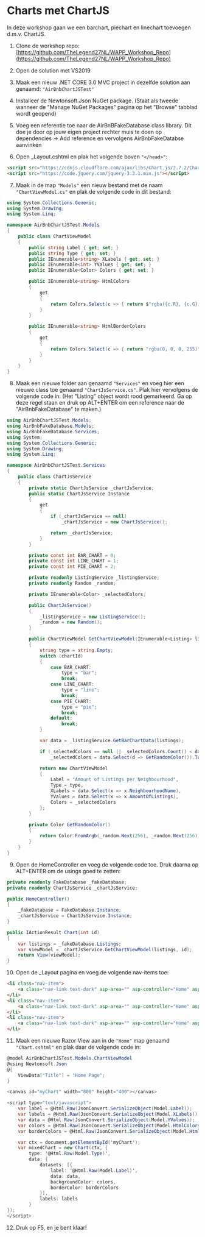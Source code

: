 # Charts met ChartJS
In deze workshop gaan we een barchart, piechart en linechart toevoegen d.m.v. ChartJS.

1. Clone de workshop repo: [https://github.com/TheLegend27NL/WAPP_Workshop_Repo](https://github.com/TheLegend27NL/WAPP_Workshop_Repo)
2. Open de solution met VS2019
3. Maak een nieuw .NET CORE 3.0 MVC project in dezelfde solution aan genaamd: `"AirBnbChartJSTest"`
4. Installeer de Newtonsoft.Json NuGet package. (Staat als tweede wanneer de "Manage NuGet Packages" pagina op het "Browse" tabblad wordt geopend)
5. Voeg een referentie toe naar de AirBnBFakeDatabase class library. Dit doe je door op jouw eigen project rechter muis te doen op dependencies -> Add reference en vervolgens AirBnbFakeDatabse aanvinken

6. Open _Layout.cshtml en plak het volgende boven `"</head>"`:
```html
<script src="https://cdnjs.cloudflare.com/ajax/libs/Chart.js/2.7.2/Chart.bundle.min.js"></script>
<script src="https://code.jquery.com/jquery-3.3.1.min.js"></script>
```

7. Maak in de map `"Models"` een nieuw bestand met de naam `"ChartViewModel.cs"` en plak de volgende code in dit bestand:
```c#
using System.Collections.Generic;
using System.Drawing;
using System.Linq;

namespace AirBnbChartJSTest.Models
{
    public class ChartViewModel
    {
        public string Label { get; set; }
        public string Type { get; set; }
        public IEnumerable<string> XLabels { get; set; }
        public IEnumerable<int> YValues { get; set; }
        public IEnumerable<Color> Colors { get; set; }

        public IEnumerable<string> HtmlColors
        {
            get
            {
                return Colors.Select(c => { return $"rgba({c.R}, {c.G}, {c.B}, {c.A})"; });
            }
        }

        public IEnumerable<string> HtmlBorderColors
        {
            get
            {
                return Colors.Select(c => { return "rgba(0, 0, 0, 255)"; });
            }
        }
    }
}
```
8. Maak een nieuwe folder aan genaamd `"Services"` en voeg hier een nieuwe class toe genaamd `"ChartJsService.cs"`. Plak hier vervolgens de volgende code in: (Het "Listing" object wordt rood gemarkeerd. Ga op deze regel staan en druk op ALT+ENTER om een reference naar de "AirBnbFakeDatabase" te maken.)
```c#
using AirBnbChartJSTest.Models;
using AirBnbFakeDatabase.Models;
using AirBnbFakeDatabase.Services;
using System;
using System.Collections.Generic;
using System.Drawing;
using System.Linq;

namespace AirBnbChartJSTest.Services
{
    public class ChartJsService
    {
        private static ChartJsService _chartJsService;
        public static ChartJsService Instance
        {
            get
            {
                if (_chartJsService == null)
                    _chartJsService = new ChartJsService();

                return _chartJsService;
            }
        }

        private const int BAR_CHART = 0;
        private const int LINE_CHART = 1;
        private const int PIE_CHART = 2;

        private readonly ListingService _listingService;
        private readonly Random _random;

        private IEnumerable<Color> _selectedColors;

        public ChartJsService()
        {
            _listingService = new ListingService();
            _random = new Random();
        }

        public ChartViewModel GetChartViewModel(IEnumerable<Listing> listings, int chartId)
        {
            string type = string.Empty;
            switch (chartId)
            {
                case BAR_CHART:
                    type = "bar";
                    break;
                case LINE_CHART:
                    type = "line";
                    break;
                case PIE_CHART:
                    type = "pie";
                    break;
                default:
                    break;
            }

            var data = _listingService.GetBarChartData(listings);

            if (_selectedColors == null || _selectedColors.Count() < data.Count())
                _selectedColors = data.Select(d => GetRandomColor()).ToList();

            return new ChartViewModel
            {
                Label = "Amount of Listings per Neighbourhood",
                Type = type,
                XLabels = data.Select(x => x.NeighbourhoodName),
                YValues = data.Select(x => x.AmountOfListings),
                Colors = _selectedColors
            };
        }

        private Color GetRandomColor()
        {
            return Color.FromArgb(_random.Next(256), _random.Next(256), _random.Next(256));
        }
    }
}
```

9. Open de HomeController en voeg de volgende code toe. Druk daarna op ALT+ENTER om de usings goed te zetten:
```c#
private readonly FakeDatabase _fakeDatabase;
private readonly ChartJsService _chartJsService;

public HomeController()
{
    _fakeDatabase = FakeDatabase.Instance;
    _chartJsService = ChartJsService.Instance;
}

public IActionResult Chart(int id)
{
    var listings = _fakeDatabase.Listings;
    var viewModel = _chartJsService.GetChartViewModel(listings, id);
    return View(viewModel);
}
```

10. Open de _Layout pagina en voeg de volgende nav-items toe:
```html
<li class="nav-item">
    <a class="nav-link text-dark" asp-area="" asp-controller="Home" asp-action="Chart" asp-route-id="0">Bar Chart</a>
</li>
<li class="nav-item">
    <a class="nav-link text-dark" asp-area="" asp-controller="Home" asp-action="Chart" asp-route-id="1">Line Chart</a>
</li>
<li class="nav-item">
    <a class="nav-link text-dark" asp-area="" asp-controller="Home" asp-action="Chart" asp-route-id="2">Pie Chart</a>
</li>
```

11. Maak een nieuwe Razor View aan in de `"Home"` map genaamd `"Chart.cshtml"` en plak daar de volgende code in:
```c#
@model AirBnbChartJSTest.Models.ChartViewModel
@using Newtonsoft.Json
@{
    ViewData["Title"] = "Home Page";
}

<canvas id="myChart" width="800" height="400"></canvas>

<script type="text/javascript">
    var label = @Html.Raw(JsonConvert.SerializeObject(Model.Label));
    var labels = @Html.Raw(JsonConvert.SerializeObject(Model.XLabels));
    var data = @Html.Raw(JsonConvert.SerializeObject(Model.YValues));
    var colors = @Html.Raw(JsonConvert.SerializeObject(Model.HtmlColors));
    var borderColors = @Html.Raw(JsonConvert.SerializeObject(Model.HtmlBorderColors));

    var ctx = document.getElementById('myChart');
    var mixedChart = new Chart(ctx, {
        type: '@Html.Raw(Model.Type)',
        data: {
            datasets: [{
                label: '@Html.Raw(Model.Label)',
                data: data,
                backgroundColor: colors,
                borderColor: borderColors
            }],
            labels: labels
        }
});
</script>  
```

12. Druk op F5, en je bent klaar!
